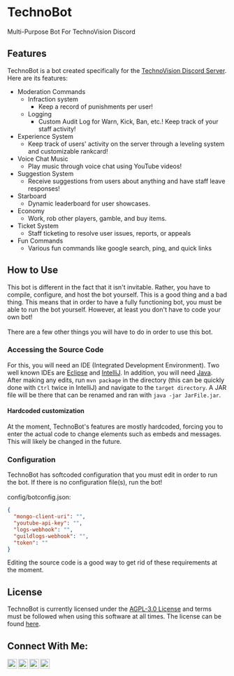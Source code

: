 # TechnoBot
Multi-Purpose Bot For TechnoVision Discord

## Features
TechnoBot is a bot created specifically for the [TechnoVision Discord Server](https://discord.gg/8NV6QYx). Here are its features:
- Moderation Commands
    - Infraction system
        - Keep a record of punishments per user!
    - Logging
        - Custom Audit Log for Warn, Kick, Ban, etc.! Keep track of your staff activity!
- Experience System
    - Keep track of users' activity on the server through a leveling system and customizable rankcard!
- Voice Chat Music
    - Play music through voice chat using YouTube videos!
- Suggestion System
    - Receive suggestions from users about anything and have staff leave responses!
- Starboard
    - Dynamic leaderboard for user showcases.
- Economy
    - Work, rob other players, gamble, and buy items.
- Ticket System
    - Staff ticketing to resolve user issues, reports, or appeals
- Fun Commands
    - Various fun commands like google search, ping, and quick links

## How to Use
This bot is different in the fact that it isn't invitable. Rather, you have to compile, configure, and host the bot yourself.
This is a good thing and a bad thing. This means that in order to have a fully functioning bot, you must be able to run the bot yourself.
However, at least you don't have to code your own bot!
<br /><br />
There are a few other things you will have to do in order to use this bot.

### Accessing the Source Code
For this, you will need an IDE (Integrated Development Environment). Two well known IDEs are [Eclipse](https://www.eclipse.org/ide/) and [IntelliJ](https://www.jetbrains.com/idea/).
In addition, you will need [Java](https://www.java.com/).
<br />
After making any edits, run `mvn package` in the directory (this can be quickly done with `Ctrl` twice in IntelliJ)
and navigate to the `target directory`. A JAR file will be there that can be renamed and ran with `java -jar JarFile.jar`.

#### Hardcoded customization
At the moment, TechnoBot's features are mostly hardcoded, forcing you to enter the actual code to change elements such as embeds and messages.
This will likely be changed in the future.

### Configuration
TechnoBot has softcoded configuration that you must edit in order to run the bot. If there is
no configuration file(s), run the bot!
<br /><br />
config/botconfig.json:
```json
{
  "mongo-client-uri": "",
  "youtube-api-key": "",
  "logs-webhook": "",
  "guildlogs-webhook": "",
  "token": ""
}
```
Editing the source code is a good way to get rid of these requirements at the moment.

## License
TechnoBot is currently licensed under the [AGPL-3.0 License](https://opensource.org/licenses/AGPL-3.0) and terms must be followed when using this software at all times.
The license can be found [here](https://github.com/TechnoVisionDev/TechnoBot/blob/master/COPYING).

## Connect With Me:

[<img align="left" alt="TechnoVisionTV | YouTube" width="22px" src="https://cdn.jsdelivr.net/npm/simple-icons@v3/icons/youtube.svg" />][youtube]
[<img align="left" alt="TechnoVisionTV | Twitter" width="22px" src="https://cdn.jsdelivr.net/npm/simple-icons@v3/icons/twitter.svg" />][twitter]
[<img align="left" alt="tomm.peters | Instagram" width="22px" src="https://cdn.jsdelivr.net/npm/simple-icons@v3/icons/instagram.svg" />][instagram]
[<img align="left" alt="TechnoVision | Instagram" width="22px" src="https://cdn.jsdelivr.net/npm/simple-icons@v3/icons/discord.svg" />][discord]
<br />

[youtube]: https://youtube.com/TechnoVisionTV
[twitter]: https://twitter.com/TechnoVisionTV
[instagram]: https://instagram.com/tomm.peters
[discord]: https://discord.gg/8NV6QYx

